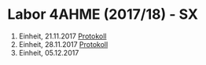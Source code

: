 # Labor 4AHME (2017/18) - SX

 1. Einheit, 21.11.2017  [Protokoll](/reibem14/README_17_11_21.md)
 2. Einheit, 28.11.2017  [Protokoll](/reibem14/README_17_11_28.md)
 3. Einheit, 05.12.2017
